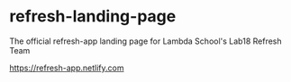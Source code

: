 # refresh-landing-page
The official refresh-app landing page for Lambda School's Lab18 Refresh Team

https://refresh-app.netlify.com
